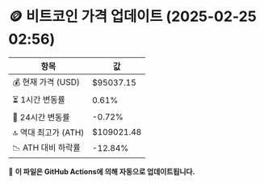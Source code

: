 # 🪙 비트코인 가격 업데이트 (2025-02-25 02:56)

| 항목                | 값 |
|--------------------|----------------|
| 💰 현재 가격 (USD) | $95037.15 |
| ⏳ 1시간 변동률    | 0.61% |
| 📆 24시간 변동률   | -0.72% |
| 🔝 역대 최고가 (ATH) | $109021.48 |
| 📉 ATH 대비 하락률 | -12.84% |

🔄 **이 파일은 GitHub Actions에 의해 자동으로 업데이트됩니다.**
